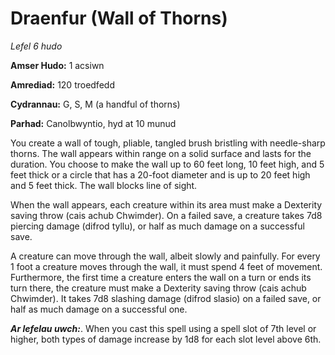 # Draenfur (Wall of Thorns)

*Lefel 6 hudo*

**Amser Hudo:** 1 acsiwn

**Amrediad:** 120 troedfedd

**Cydrannau:** G, S, M (a handful of thorns)

**Parhad:** Canolbwyntio, hyd at 10  munud

You create a wall of tough, pliable, tangled brush bristling with needle-sharp thorns. The wall appears within range on a solid surface and lasts for the duration. You choose to make the wall up to 60 feet long, 10 feet high, and 5 feet thick or a circle that has a 20-foot diameter and is up to 20 feet high and 5 feet thick. The wall blocks line of sight.

When the wall appears, each creature within its area must make a Dexterity saving throw (cais achub Chwimder). On a failed save, a creature takes 7d8 piercing damage (difrod tyllu), or half as much damage on a successful save.

A creature can move through the wall, albeit slowly and painfully. For every 1 foot a creature moves through the wall, it must spend 4 feet of movement. Furthermore, the first time a creature enters the wall on a turn or ends its turn there, the creature must make a Dexterity saving throw (cais achub Chwimder). It takes 7d8 slashing damage (difrod slasio) on a failed save, or half as much damage on a successful one.

***Ar lefelau uwch:***. When you cast this spell using a spell slot of 7th level or higher, both types of damage increase by 1d8 for each slot level above 6th.